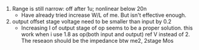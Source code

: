 1. Range is still narrow: off after 1u; nonlinear below 20n
    - Have already tried increase W/L of me. But isn't effective enough.
2. output offset stage voltage need to be smaller than input by 0.2
    - Increasing I of output stage of op seems to be a proper solution. this work when i use 1.8 as op(both input and output) ref V instead of 2. The reseaon should be the impedance btw me2, 2stage Mos
